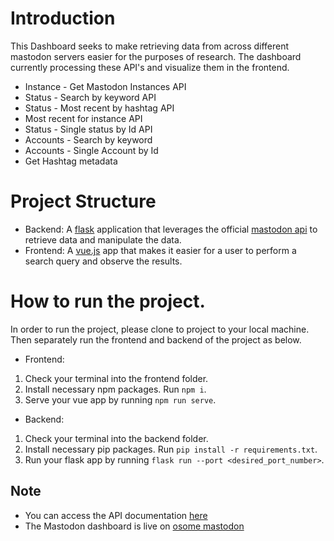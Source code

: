 # Introduction

This Dashboard seeks to make retrieving data from across different mastodon servers easier for the purposes of research.
The dashboard currently processing these API's and visualize them in the frontend.

- Instance - Get Mastodon Instances API
- Status - Search by keyword API
- Status - Most recent by hashtag API
- Most recent for instance API
- Status - Single status by Id API
- Accounts - Search by keyword
- Accounts - Single Account by Id
- Get Hashtag metadata
  
# Project Structure

- Backend: A [flask](https://flask.palletsprojects.com/en/2.3.x/) application that leverages the official [mastodon api](https://docs.joinmastodon.org/api/) to retrieve data and manipulate the data.
- Frontend: A [vue.js](https://vuejs.org/guide/introduction.html) app that makes it easier for a user to perform a search query and observe the results. 

# How to run the project.
In order to run the project, please clone to project to your local machine. Then separately run the frontend and backend of the project as below.  

- Frontend:
1. Check your terminal into the frontend folder.
2. Install necessary npm packages. Run `npm i`.
3. Serve your vue app by running `npm run serve`.

- Backend:
1. Check your terminal into the backend folder.
2. Install necessary pip packages. Run `pip install -r requirements.txt`.
3. Run your flask app by running `flask run --port <desired_port_number>`.

## Note
- You can access the API documentation [here](https://github.com/osome-iu/osomemastodon/wiki)
- The Mastodon dashboard is live on [osome mastodon](https://osome.iu.edu/tools/mastodon)



